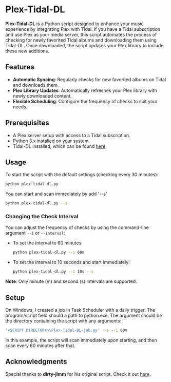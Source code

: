 
# Plex-Tidal-DL

**Plex-Tidal-DL** is a Python script designed to enhance your music experience by integrating Plex with Tidal. If you have a Tidal subscription and use Plex as your media server, this script automates the process of checking for newly favorited Tidal albums and downloading them using Tidal-DL. Once downloaded, the script updates your Plex library to include these new additions.

## Features
- **Automatic Syncing**: Regularly checks for new favorited albums on Tidal and downloads them.
- **Plex Library Updates**: Automatically refreshes your Plex library with newly downloaded content.
- **Flexible Scheduling**: Configure the frequency of checks to suit your needs.

## Prerequisites
- A Plex server setup with access to a Tidal subscription.
- Python 3.x installed on your system.
- Tidal-DL installed, which can be found [here](https://github.com/yaronzz/Tidal-Media-Downloader).

## Usage
To start the script with the default settings (checking every 30 minutes):
```bash
python plex-tidal-dl.py
```

You can start and scan immediately by add '--s'
```bash
python plex-tidal-dl.py --s
```

### Changing the Check Interval
You can adjust the frequency of checks by using the command-line argument `--i` or `--interval`:
- To set the interval to 60 minutes:
  ```bash
  python plex-tidal-dl.py --i 60m
  ```
- To set the interval to 10 seconds and start immediately:
  ```bash
  python plex-tidal-dl.py --i 10s --s
  ```

**Note**: Only minute (m) and second (s) intervals are supported.

## Setup
On Windows, I created a job in Task Scheduler with a daily trigger. The program/script field should a path to python.exe. The argument should be the directory containing the script with any arguments:
```bash
"<SCRIPT DIRECTORY>\Plex-Tidal-DL-job.py" --s --i 60m
```
In this example, the script will scan immediately upon starting, and then scan every 60 minutes after that.

## Acknowledgments
Special thanks to **dirty-jimm** for his original script. Check it out [here](https://github.com/dirty-jimm/Tidal_DL_Plus).


